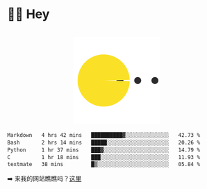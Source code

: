 
# 👋🏻 Hey
<div align="center">
	<br>
	<img src="https://raw.githubusercontent.com/Aniket965/Aniket965/master/pacman.svg?sanitize=true" width="200" height="200">
	<br>
</div>

<!--START_SECTION:waka-->

```txt
Markdown   4 hrs 42 mins   ██████████▓░░░░░░░░░░░░░░   42.73 %
Bash       2 hrs 14 mins   █████░░░░░░░░░░░░░░░░░░░░   20.26 %
Python     1 hr 37 mins    ███▓░░░░░░░░░░░░░░░░░░░░░   14.79 %
C          1 hr 18 mins    ███░░░░░░░░░░░░░░░░░░░░░░   11.93 %
textmate   38 mins         █▒░░░░░░░░░░░░░░░░░░░░░░░   05.84 %
```

<!--END_SECTION:waka-->

 ➡️  来我的网站瞧瞧吗？[这里](https://www.shaolongfei.com)
